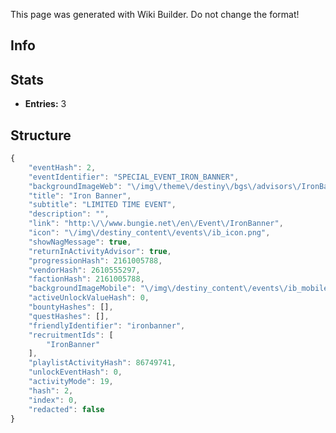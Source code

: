 <span class="wiki-builder">This page was generated with Wiki Builder. Do not change the format!</span>

## Info

## Stats
* **Entries:** 3

## Structure
```javascript
{
    "eventHash": 2,
    "eventIdentifier": "SPECIAL_EVENT_IRON_BANNER",
    "backgroundImageWeb": "\/img\/theme\/destiny\/bgs\/advisors\/IronBanner.jpg",
    "title": "Iron Banner",
    "subtitle": "LIMITED TIME EVENT",
    "description": "",
    "link": "http:\/\/www.bungie.net\/en\/Event\/IronBanner",
    "icon": "\/img\/destiny_content\/events\/ib_icon.png",
    "showNagMessage": true,
    "returnInActivityAdvisor": true,
    "progressionHash": 2161005788,
    "vendorHash": 2610555297,
    "factionHash": 2161005788,
    "backgroundImageMobile": "\/img\/destiny_content\/events\/ib_mobile.jpg",
    "activeUnlockValueHash": 0,
    "bountyHashes": [],
    "questHashes": [],
    "friendlyIdentifier": "ironbanner",
    "recruitmentIds": [
        "IronBanner"
    ],
    "playlistActivityHash": 86749741,
    "unlockEventHash": 0,
    "activityMode": 19,
    "hash": 2,
    "index": 0,
    "redacted": false
}
```

